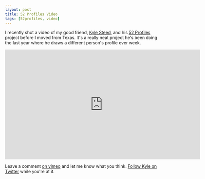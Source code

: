 ```yaml
---
layout: post
title: 52 Profiles Video
tags: [52profiles, video]
---
```


I recently shot a video of my good friend, [Kyle Steed](http://kylesteed.com), and his [52 Profiles](http://52profiles.com) project before I moved from Texas. It's a really neat project he's been doing the last year where he draws a different person's profile ever week.

<div class="video vimeo wide"><iframe src="http://player.vimeo.com/video/20028824?title=0&amp;byline=0&amp;portrait=0&amp;color=f05b35" width="640" height="360" frameborder="0"></iframe></div>

Leave a comment [on vimeo](http://vimeo.com/20028824) and let me know what you think. [Follow Kyle on Twitter](http://twitter.com/kylesteed) while you're at it.